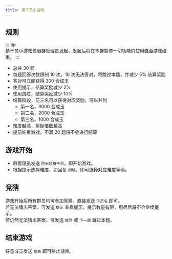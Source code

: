 ```yaml
---
title: 猜干员小游戏
---
```


## 规则

::: tip <br>
猜干员小游戏仅限群管理员发起，发起后将在本群暂停一切功能的使用直至游戏结束。
:::

- 总共 30 题
- 每题回答次数限制 10 次，10 次无法答对，将跳过本题，并减少 5% 结算奖励
- 答对可立即获得 300 合成玉
- 使用提示，结算奖励减少 2%
- 使用跳过，结算奖励减少 10%
- 结算阶段，前三名可以获得对应奖励，可以并列
    - 第一名，3000 合成玉
    - 第二名，2000 合成玉
    - 第三名，1000 合成玉
- 难度越高，奖励倍数越高
- 提前结束游戏，不满 20 题将不会进行结算

## 游戏开始

- 群管理员发送 `阿米娅猜干员`，即开始游戏。
- 根据提示选择难度，如回复 `初级`，即可选择对应难度等级。

## 竞猜

游戏开始后所有群员均可参加竞猜。直接发送 `干员名` 即可。<br>
若无法猜出答案，可发送 `提示` 查看提示。提示数量有限，用尽后将不会继续提示。<br>
若仍然无法猜出答案，可发送 `放弃` 或 `下一题` 跳过本题。

## 结束游戏

任意成员发送 `结束` 即可终止游戏。
